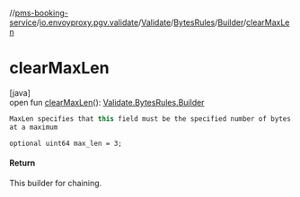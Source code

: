 //[pms-booking-service](../../../../../index.md)/[io.envoyproxy.pgv.validate](../../../index.md)/[Validate](../../index.md)/[BytesRules](../index.md)/[Builder](index.md)/[clearMaxLen](clear-max-len.md)

# clearMaxLen

[java]\
open fun [clearMaxLen](clear-max-len.md)(): [Validate.BytesRules.Builder](index.md)

```kotlin
MaxLen specifies that this field must be the specified number of bytes
at a maximum

```
`optional uint64 max_len = 3;`

#### Return

This builder for chaining.